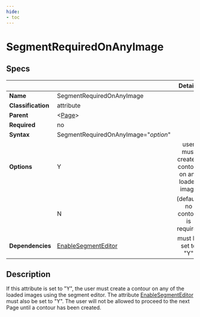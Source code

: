 ```yaml
---
hide:
- toc
---
```

<!-- let javascript handle toc on left sidebar -->
# SegmentRequiredOnAnyImage

## Specs

| ||Details|
|---|---|:---:|
| **Name** | SegmentRequiredOnAnyImage ||
| **Classification** | attribute ||
| **Parent** | <[Page](index.md)\> ||
| **Required** | no ||
| **Syntax** | SegmentRequiredOnAnyImage="*option*" |  |
| **Options** | Y | user must create a contour on any loaded image|
|             | N |(default) no contour is required|
| **Dependencies**| [EnableSegmentEditor](enable_segment_editor.md) | must be set to "Y" |

## Description

If this attribute is set to "Y", the user must create a contour on any of the loaded images
using the segment editor. The attribute [EnableSegmentEditor](enable_segment_editor.md) must also be set to "Y".
The user will not be allowed to proceed to the next Page until a contour has been created.